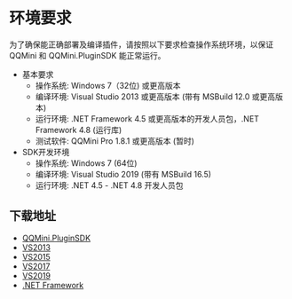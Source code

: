 # 环境要求

为了确保能正确部署及编译插件，请按照以下要求检查操作系统环境，以保证 QQMini 和 QQMini.PluginSDK 能正常运行。

- 基本要求
  -   操作系统: Windows 7（32位) 或更高版本
  -   编译环境: Visual Studio 2013 或更高版本 (带有 MSBuild 12.0 或更高版本)
  -   运行环境: .NET Framework 4.5 或更高版本的开发人员包，.NET Framework 4.8 (运行库)
  -   测试软件: QQMini Pro 1.8.1 或更高版本 (暂时)
- SDK开发环境
  - 操作系统: Windows 7 (64位)
  - 编译环境: Visual Studio 2019 (带有 MSBuild 16.5)
  - 运行环境: .NET 4.5 - .NET 4.8 开发人员包
  
## 下载地址

- [QQMini.PluginSDK](https://www.nuget.org/packages/QQMini.PluginSDK)
- [VS2013](ed2k://%7Cfile%7Ccn_visual_studio_ultimate_2013_with_update_5_x86_dvd_6816649.iso%7C5567336448%7C641555AD6472A98923B29CC5E371461E%7C/)
- [VS2015](ed2k://%7Cfile%7Ccn_visual_studio_professional_2015_with_update_3_x86_x64_dvd_8923256.iso%7C7745202176%7CDD35D3D169D553224BE5FB44E074ED5E%7C/)
- [VS2017](ed2k://%7Cfile%7Cmu_visual_studio_enterprise_2017_version_15.3_x86_x64_11100063.exe%7C1069960%7C44E1DEF76E77D932FAC67391B253E355%7C/)
- [VS2019](https://visualstudio.microsoft.com/zh-hans/vs/)
- [.NET Framework](https://dotnet.microsoft.com/download/dotnet-framework)